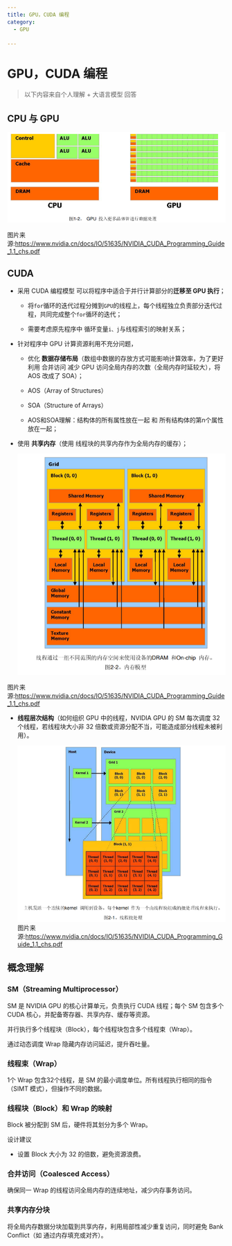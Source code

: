 ```yaml
---
title: GPU，CUDA 编程
category:
  - GPU

---
```


# GPU，CUDA 编程

> 以下内容来自个人理解 + 大语言模型 回答

## CPU 与 GPU

![](./assets/GPU_CUDA编程/image-20250312130906933.png)

图片来源:<https://www.nvidia.cn/docs/IO/51635/NVIDIA_CUDA_Programming_Guide_1.1_chs.pdf>

## CUDA

- 采用 CUDA 编程模型 可以将程序中适合于并行计算部分的**迁移至 GPU 执行**；

  - 将`for`循环的迭代过程分摊到`GPU`的线程上，每个线程独立负责部分迭代过程，共同完成整个`for`循环的迭代；

  - 需要考虑原先程序中 循环变量`i、j`与线程索引的映射关系；

- 针对程序中 GPU 计算资源利用不充分问题，

  - 优化 **数据存储布局**（数组中数据的存放方式可能影响计算效率，为了更好利用 合并访问 减少 GPU 访问全局内存的次数（全局内存时延较大），将 AOS 改成了 SOA）；

  - AOS（Array of Structures）

  - SOA（Structure of Arrays）

  - AOS和SOA理解：结构体的所有属性放在一起 和 所有结构体的第n个属性放在一起；

- 使用 **共享内存**（使用 线程块的共享内存作为全局内存的缓存）；

  ![](./assets/GPU_CUDA编程/image-20250312130720176.png)
  
图片来源:<https://www.nvidia.cn/docs/IO/51635/NVIDIA_CUDA_Programming_Guide_1.1_chs.pdf>

- **线程层次结构**（如何组织 GPU 中的线程，NVIDIA GPU 的 SM 每次调度 32 个线程，若线程块大小非 32 倍数或资源分配不当，可能造成部分线程未被利用）。

  ![](./assets/GPU_CUDA编程/image-20250312130826179.png)
图片来源:<https://www.nvidia.cn/docs/IO/51635/NVIDIA_CUDA_Programming_Guide_1.1_chs.pdf>



## 概念理解

### SM（Streaming Multiprocessor）

SM 是 NVIDIA GPU 的核心计算单元，负责执行 CUDA 线程；每个 SM 包含多个 CUDA 核心，并配备寄存器、共享内存、缓存等资源。



并行执行多个线程块（Block），每个线程块包含多个线程束（Wrap）。

通过动态调度 Wrap 隐藏内存访问延迟，提升吞吐量。



### 线程束（Wrap）

1个 Wrap 包含32个线程，是 SM 的最小调度单位。所有线程执行相同的指令（SIMT 模式），但操作不同的数据。



### 线程块（Block）和 Wrap 的映射

Block 被分配到 SM 后，硬件将其划分为多个 Wrap。

设计建议

- 设置 Block 大小为 32 的倍数，避免资源浪费。



### 合并访问（Coalesced Access）

确保同一 Wrap 的线程访问全局内存的连续地址，减少内存事务访问。



### 共享内存分块

将全局内存数据分块加载到共享内存，利用局部性减少重复访问，同时避免 Bank Conflict（如 通过内存填充或对齐）。
